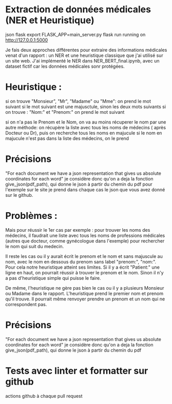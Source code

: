 # Extraction de données médicales (NER et Heuristique)

json
flask
export FLASK_APP=main_server.py
flask run 
running on http://127.0.0.1:5000

Je fais deux approches différentes pour extraire des informations médicales venat d'un rapport : un NER et une heuristique classique que j'ai utilisé sur un site web.
J'ai implémenté le NER dans NER_BERT_final.ipynb, avec un dataset fictif car les données médicales sonr protégées.


# Heuristique :

si on trouve "Monsieur", "Mr", "Madame" ou "Mme": on prend le mot suivant si le mot suivant est une majusctule, sinon les deux mots suivants
si on trouve : "Nom:" et "Prenom:"  on prend le mot suivant

si on n'a pas le Prenom et le Nom, on va au moins récuperer le nom par une autre méthode:
on récupère la liste avec tous les noms de médecins ( après Docteur ou Dr), puis on recherche tous les noms en majucule
si le nom en majucule n'est pas dans la liste des médecins, on le prend

# Précisions
"For each document we have a json representation that gives us absolute coordinates for each word"
je considère donc qu'on a deja la fonction give_json(pdf_path), qui donne le json à partir du chemin du pdf
pour l'exemple sur le site je prend dans chaque cas le json que vous avez donné sur le github.

# Problèmes :

Mais pour réussir le 1er cas par exemple : pour trouver les noms des médecins, il faudrait une liste avec tous les noms de professions médicales (autres que docteur, comme gynécologue dans l'exemple) pour rechercher le nom qui suit du medecin. 

Il reste les cas ou il y aurait écrit le prenom et le nom et sans majuscule au nom, avec le nom en dessous du prenom sans label "prenom:", "nom:". Pour cela notre heuristique atteint ses limites. Si il y a écrit "Patient:" une ligne en haut, on pourrait réussir à trouver le prenom et le nom. Sinon il n'y a pas d'heuristique simple qui puisse le faire.

De même, l'heuristique ne gère pas bien le cas ou il y a plusieurs Monsieur ou Madame dans le rapport. L'heuristique prend le premier nom et prenom qu'il trouve. Il pourrait même renvoyer prendre un prenom et un nom qui ne correspondent pas.

# Précisions
"For each document we have a json representation that gives us absolute coordinates for each word"
je considère donc qu'on a deja la fonction give_json(pdf_path), qui donne le json à partir du chemin du pdf

# Tests avec linter et formatter sur github
actions github à chaque pull request


